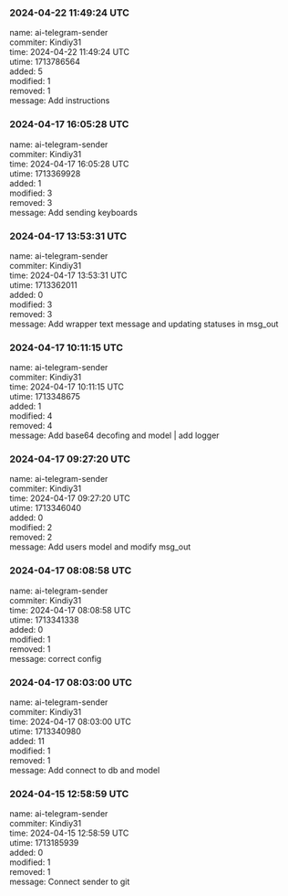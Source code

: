 ### 2024-04-22 11:49:24 UTC
name: ai-telegram-sender  
commiter: Kindiy31  
time: 2024-04-22 11:49:24 UTC  
utime: 1713786564  
added: 5  
modified: 1  
removed: 1  
message: Add instructions

### 2024-04-17 16:05:28 UTC
name: ai-telegram-sender  
commiter: Kindiy31  
time: 2024-04-17 16:05:28 UTC  
utime: 1713369928  
added: 1  
modified: 3  
removed: 3  
message: Add sending keyboards

### 2024-04-17 13:53:31 UTC
name: ai-telegram-sender  
commiter: Kindiy31  
time: 2024-04-17 13:53:31 UTC  
utime: 1713362011  
added: 0  
modified: 3  
removed: 3  
message: Add wrapper text message and updating statuses in msg_out

### 2024-04-17 10:11:15 UTC
name: ai-telegram-sender  
commiter: Kindiy31  
time: 2024-04-17 10:11:15 UTC  
utime: 1713348675  
added: 1  
modified: 4  
removed: 4  
message: Add base64 decofing and model | add logger

### 2024-04-17 09:27:20 UTC
name: ai-telegram-sender  
commiter: Kindiy31  
time: 2024-04-17 09:27:20 UTC  
utime: 1713346040  
added: 0  
modified: 2  
removed: 2  
message: Add users model and modify msg_out

### 2024-04-17 08:08:58 UTC
name: ai-telegram-sender  
commiter: Kindiy31  
time: 2024-04-17 08:08:58 UTC  
utime: 1713341338  
added: 0  
modified: 1  
removed: 1  
message: correct config

### 2024-04-17 08:03:00 UTC
name: ai-telegram-sender  
commiter: Kindiy31  
time: 2024-04-17 08:03:00 UTC  
utime: 1713340980  
added: 11  
modified: 1  
removed: 1  
message: Add connect to db and model

### 2024-04-15 12:58:59 UTC
name: ai-telegram-sender  
commiter: Kindiy31  
time: 2024-04-15 12:58:59 UTC  
utime: 1713185939  
added: 0  
modified: 1  
removed: 1  
message: Connect sender to git

